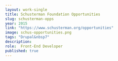 ```yaml
---
layout: work-single
title: Schusterman Foundation Opportunities
slug: schusterman-opps
year: 2015
link: "https://www.schusterman.org/opportunities"
image: schus-opportunities.png
tags: "Drupal&nbsp7"
description:
role:  Front-End Developer
published: true
---
```

